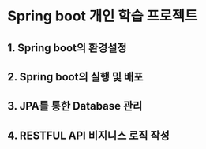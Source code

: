 # Spring boot 개인 학습 프로젝트

## 1. Spring boot의 환경설정
## 2. Spring boot의 실행 및 배포
## 3. JPA를 통한 Database 관리
## 4. RESTFUL API 비지니스 로직 작성
